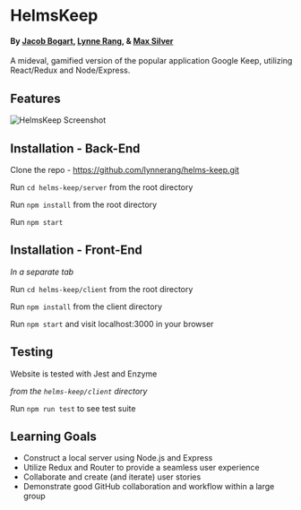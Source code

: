 # HelmsKeep
#### By [Jacob Bogart](https://github.com/jacobogart), [Lynne Rang](https://github.com/lynnerang), & [Max Silver](https://github.com/MaxBSilver)
A mideval, gamified version of the popular application Google Keep, utilizing React/Redux and Node/Express. 

## Features

![HelmsKeep Screenshot](https://i.ibb.co/kgv1bqX/Screen-Shot-2019-05-29-at-9-10-18-AM.png)

## Installation - Back-End
Clone the repo - https://github.com/lynnerang/helms-keep.git

Run `cd helms-keep/server` from the root directory

Run `npm install` from the root directory

Run `npm start`

## Installation - Front-End
*In a separate tab*

Run `cd helms-keep/client` from the root directory

Run `npm install` from the client directory

Run `npm start` and visit localhost:3000 in your browser

## Testing
Website is tested with Jest and Enzyme

*from the `helms-keep/client` directory*

Run `npm run test` to see test suite

## Learning Goals
* Construct a local server using Node.js and Express 
* Utilize Redux and Router to provide a seamless user experience 
* Collaborate and create (and iterate) user stories
* Demonstrate good GitHub collaboration and workflow within a large group
